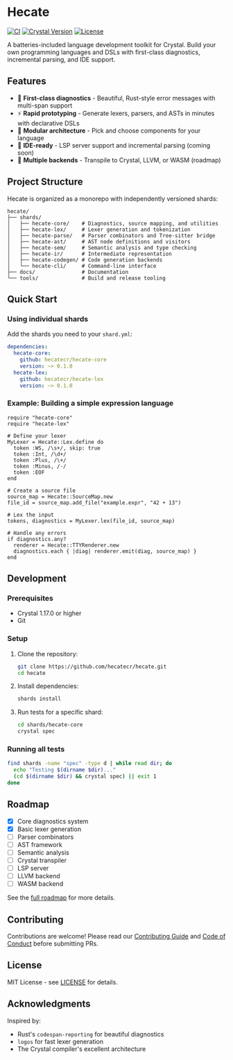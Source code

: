 # Hecate

[![CI](https://github.com/hecatecr/hecate/workflows/CI/badge.svg)](https://github.com/hecatecr/hecate/actions)
[![Crystal Version](https://img.shields.io/badge/crystal-%3E%3D%201.17.0-brightgreen)](https://crystal-lang.org/)
[![License](https://img.shields.io/badge/license-MIT-blue.svg)](LICENSE)

A batteries-included language development toolkit for Crystal. Build your own programming languages and DSLs with first-class diagnostics, incremental parsing, and IDE support.

## Features

- 🎯 **First-class diagnostics** - Beautiful, Rust-style error messages with multi-span support
- ⚡ **Rapid prototyping** - Generate lexers, parsers, and ASTs in minutes with declarative DSLs
- 🔧 **Modular architecture** - Pick and choose components for your language
- 📝 **IDE-ready** - LSP server support and incremental parsing (coming soon)
- 🚀 **Multiple backends** - Transpile to Crystal, LLVM, or WASM (roadmap)

## Project Structure

Hecate is organized as a monorepo with independently versioned shards:

```
hecate/
├── shards/
│   ├── hecate-core/    # Diagnostics, source mapping, and utilities
│   ├── hecate-lex/     # Lexer generation and tokenization
│   ├── hecate-parse/   # Parser combinators and Tree-sitter bridge
│   ├── hecate-ast/     # AST node definitions and visitors
│   ├── hecate-sem/     # Semantic analysis and type checking
│   ├── hecate-ir/      # Intermediate representation
│   ├── hecate-codegen/ # Code generation backends
│   └── hecate-cli/     # Command-line interface
├── docs/               # Documentation
└── tools/              # Build and release tooling
```

## Quick Start

### Using individual shards

Add the shards you need to your `shard.yml`:

```yaml
dependencies:
  hecate-core:
    github: hecatecr/hecate-core
    version: ~> 0.1.0
  hecate-lex:
    github: hecatecr/hecate-lex
    version: ~> 0.1.0
```

### Example: Building a simple expression language

```crystal
require "hecate-core"
require "hecate-lex"

# Define your lexer
MyLexer = Hecate::Lex.define do
  token :WS, /\s+/, skip: true
  token :Int, /\d+/
  token :Plus, /\+/
  token :Minus, /-/
  token :EOF
end

# Create a source file
source_map = Hecate::SourceMap.new
file_id = source_map.add_file("example.expr", "42 + 13")

# Lex the input
tokens, diagnostics = MyLexer.lex(file_id, source_map)

# Handle any errors
if diagnostics.any?
  renderer = Hecate::TTYRenderer.new
  diagnostics.each { |diag| renderer.emit(diag, source_map) }
end
```

## Development

### Prerequisites

- Crystal 1.17.0 or higher
- Git

### Setup

1. Clone the repository:
   ```bash
   git clone https://github.com/hecatecr/hecate.git
   cd hecate
   ```

2. Install dependencies:
   ```bash
   shards install
   ```

3. Run tests for a specific shard:
   ```bash
   cd shards/hecate-core
   crystal spec
   ```

### Running all tests

```bash
find shards -name "spec" -type d | while read dir; do
  echo "Testing $(dirname $dir)..."
  (cd $(dirname $dir) && crystal spec) || exit 1
done
```

## Roadmap

- [x] Core diagnostics system
- [x] Basic lexer generation
- [ ] Parser combinators
- [ ] AST framework
- [ ] Semantic analysis
- [ ] Crystal transpiler
- [ ] LSP server
- [ ] LLVM backend
- [ ] WASM backend

See the [full roadmap](docs/ROADMAP.md) for more details.

## Contributing

Contributions are welcome! Please read our [Contributing Guide](CONTRIBUTING.md) and [Code of Conduct](CODE_OF_CONDUCT.md) before submitting PRs.

## License

MIT License - see [LICENSE](LICENSE) for details.

## Acknowledgments

Inspired by:
- Rust's `codespan-reporting` for beautiful diagnostics
- `logos` for fast lexer generation
- The Crystal compiler's excellent architecture